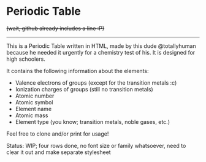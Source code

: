 # Periodic Table

~~(wait, github already includes a line :P)~~

------

This is a Periodic Table written in HTML, made by this dude @totallyhuman because he needed it urgently for a chemistry test of his. It is designed for high schoolers.

 It contains the following information about the elements:

- Valence electrons of groups (except for the transition metals :c)
- Ionization charges of groups (still no transition metals)
- Atomic number
- Atomic symbol
- Element name
- Atomic mass
- Element type (you know; transition metals, noble gases, etc.)

Feel free to clone and/or print for usage!

Status: WIP; four rows done, no font size or family whatsoever, need to clear it out and make separate stylesheet